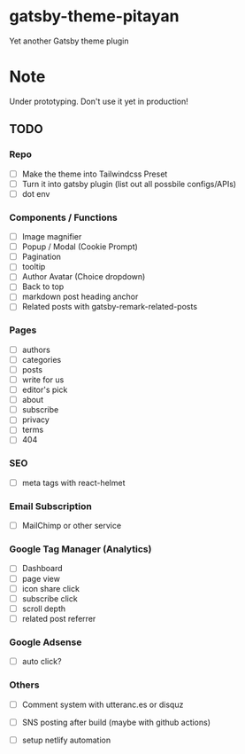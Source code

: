 # gatsby-theme-pitayan
Yet another Gatsby theme plugin

# Note
Under prototyping. Don't use it yet in production!

## TODO
### Repo
- [ ] Make the theme into Tailwindcss Preset
- [ ] Turn it into gatsby plugin (list out all possbile configs/APIs)
- [ ] dot env

### Components / Functions
- [ ] Image magnifier
- [ ] Popup / Modal (Cookie Prompt)
- [ ] Pagination
- [ ] tooltip
- [ ] Author Avatar (Choice dropdown)
- [ ] Back to top
- [ ] markdown post heading anchor
- [ ] Related posts with gatsby-remark-related-posts

### Pages
- [ ] authors
- [ ] categories
- [ ] posts
- [ ] write for us
- [ ] editor's pick
- [ ] about
- [ ] subscribe
- [ ] privacy
- [ ] terms
- [ ] 404

### SEO
- [ ] meta tags with react-helmet

### Email Subscription
- [ ] MailChimp or other service

### Google Tag Manager (Analytics)
- [ ] Dashboard
- [ ] page view
- [ ] icon share click
- [ ] subscribe click
- [ ] scroll depth
- [ ] related post referrer

### Google Adsense
- [ ] auto click?

### Others
- [ ] Comment system with utteranc.es or disquz
- [ ] SNS posting after build (maybe with github actions)
- [ ] setup netlify automation

